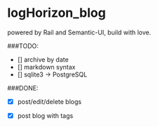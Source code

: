 # logHorizon_blog

powered by Rail and Semantic-UI, build with love.

###TODO:
- [] archive by date
- [] markdown syntax
- [] sqlite3 -> PostgreSQL

###DONE:
- [x] post/edit/delete blogs
- [x] post blog with tags

